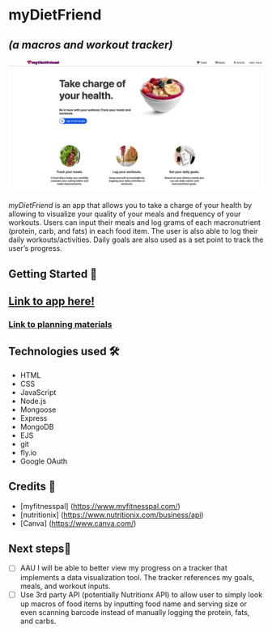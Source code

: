 # myDietFriend 
## *(a macros and workout tracker)*
![A screenshot of homepage](public/assets/read-me-ss-unit2.png)


*myDietFriend* is an app that allows you to take a charge of your health by allowing to visualize your quality of your meals and frequency of your workouts. Users can input their meals and log grams of each macronutrient (protein, carb, and fats) in each food item. The user is also able to log their daily workouts/activities. Daily goals are also used as a set point to track the user’s progress. 

## Getting Started 🚦
## [Link to app here!](https://my-diet-friend.fly.dev/)
### [Link to planning materials](https://trello.com/b/gPJ4rHhe/macro-tracker)


## Technologies used 🛠️
* HTML
* CSS
* JavaScript
* Node.js
* Mongoose
* Express
* MongoDB
* EJS
* git
* fly.io
* Google OAuth

## Credits 🙌
* [myfitnesspal] (https://www.myfitnesspal.com/)
* [nutritionix] (https://www.nutritionix.com/business/api)
* [Canva] (https://www.canva.com/)


## Next steps🧊
- [ ] AAU I will be able to better view my  progress on a tracker that implements a data visualization tool. The tracker references my goals, meals, and workout inputs.
- [ ] Use 3rd party API (potentially Nutritionx API) to allow user to simply look up macros of food items by inputting food name and serving size or even scanning barcode instead of manually logging the protein, fats, and carbs.
